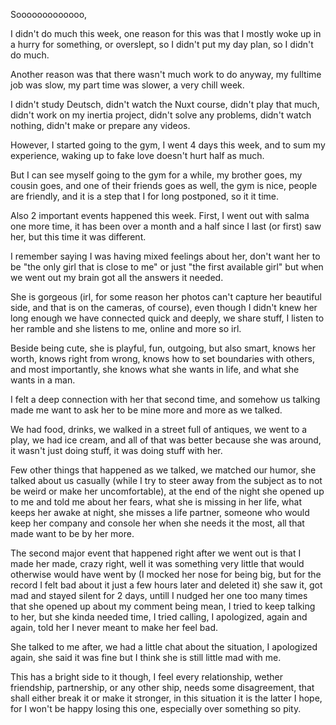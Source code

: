 Sooooooooooooo, 

I didn't do much this week, one reason for this was that I mostly woke up in a hurry for something, or overslept, so I didn't put my day plan, so I didn't do much.

Another reason was that there wasn't much work to do anyway, my fulltime job was slow, my part time was slower, a very chill week.

I didn't study Deutsch, didn't watch the Nuxt course, didn't play that much, didn't work on my inertia project, didn't solve any problems, didn't watch nothing, didn't make or prepare any videos.

However, I started going to the gym, I went 4 days this week, and to sum my experience, waking up to fake love doesn't hurt half as much.

But I can see myself going to the gym for a while, my brother goes, my cousin goes, and one of their friends goes as well, the gym is nice, people are friendly, and it is a step that I for long postponed, so it it time.

Also 2 important events happened this week. First, I went out with salma one more time, it has been over a month and a half since I last (or first) saw her, but this time it was different.

I remember saying I was having mixed feelings about her, don't want her to be "the only girl that is close to me" or just "the first available girl" but when we went out my brain got all the answers it needed.

She is gorgeous (irl, for some reason her photos can't capture her beautiful side, and that is on the cameras, of course), even though I didn't knew her long enough we have connected quick and deeply, we share stuff, I listen to her ramble and she listens to me, online and more so irl.

Beside being cute, she is playful, fun, outgoing, but also smart, knows her worth, knows right from wrong, knows how to set boundaries with others, and most importantly, she knows what she wants in life, and what she wants in a man.

I felt a deep connection with her that second time, and somehow us talking made me want to ask her to be mine more and more as we talked.

We had food, drinks, we walked in a street full of antiques, we went to a play, we had ice cream, and all of that was better because she was around, it wasn't just doing stuff, it was doing stuff with her.

Few other things that happened as we talked, we matched our humor, she talked about us casually (while I try to steer away from the subject as to not be weird or make her uncomfortable), at the end of the night she opened up to me and told me about her fears, what she is missing in her life, what keeps her awake at night, she misses a life partner, someone who would keep her company and console her when she needs it the most, all that made want to be by her more.

The second major event that happened right after we went out is that I made her made, crazy right, well it was something very little that would otherwise would have went by (I mocked her nose for being big, but for the record I felt bad about it just a few hours later and deleted it) she saw it, got mad and stayed silent for 2 days, untill I nudged her one too many times that she opened up about my comment being mean, I tried to keep talking to her, but she kinda needed time, I tried calling, I apologized, again and again, told her I never meant to make her feel bad.

She talked to me after, we had a little chat about the situation, I apologized again, she said it was fine but I think she is still little mad with me.

This has a bright side to it though, I feel every relationship, wether friendship, partnership, or any other ship, needs some disagreement, that shall either break it or make it stronger, in this situation it is the latter I hope, for I won't be happy losing this one, especially over something so pity.